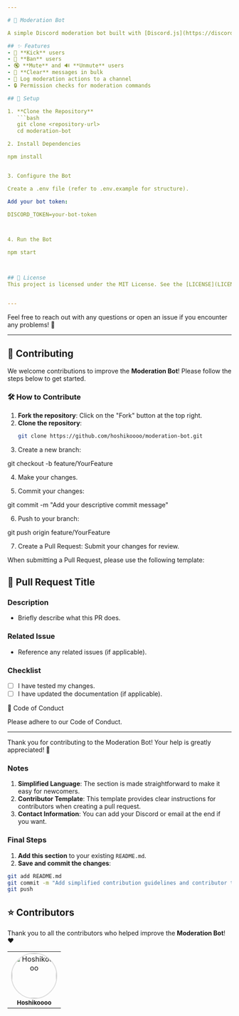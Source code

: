 ```yaml
---

# 🌟 Moderation Bot

A simple Discord moderation bot built with [Discord.js](https://discord.js.org/) to help manage your server effectively.

## ✨ Features
- 🔨 **Kick** users
- 🚫 **Ban** users
- 🔇 **Mute** and 🔊 **Unmute** users
- 🧹 **Clear** messages in bulk
- 📜 Log moderation actions to a channel
- 🔒 Permission checks for moderation commands

## 🚀 Setup

1. **Clone the Repository**  
   ```bash
   git clone <repository-url>
   cd moderation-bot

2. Install Dependencies

npm install


3. Configure the Bot

Create a .env file (refer to .env.example for structure).

Add your bot token:

DISCORD_TOKEN=your-bot-token



4. Run the Bot

npm start



## 📜 License
This project is licensed under the MIT License. See the [LICENSE](LICENSE) file for more information.


---
```


Feel free to reach out with any questions or open an issue if you encounter any problems! 🤖

---
## 🤝 Contributing

We welcome contributions to improve the **Moderation Bot**! Please follow the steps below to get started.

### 🛠️ How to Contribute

1. **Fork the repository**: Click on the "Fork" button at the top right.
2. **Clone the repository**:
   ```bash
   git clone https://github.com/hoshikoooo/moderation-bot.git

3. Create a new branch:

git checkout -b feature/YourFeature


4. Make your changes.


5. Commit your changes:

git commit -m "Add your descriptive commit message"


6. Push to your branch:

git push origin feature/YourFeature


7. Create a Pull Request: Submit your changes for review.


When submitting a Pull Request, please use the following template:

## 📝 Pull Request Title

### Description
- Briefly describe what this PR does.

### Related Issue
- Reference any related issues (if applicable).

### Checklist
- [ ] I have tested my changes.
- [ ] I have updated the documentation (if applicable).

📜 Code of Conduct

Please adhere to our Code of Conduct.


---

Thank you for contributing to the Moderation Bot! Your help is greatly appreciated! 🌟

### Notes

1. **Simplified Language**: The section is made straightforward to make it easy for newcomers.
2. **Contributor Template**: This template provides clear instructions for contributors when creating a pull request.
3. **Contact Information**: You can add your Discord or email at the end if you want.

### Final Steps

1. **Add this section** to your existing `README.md`.
2. **Save and commit the changes**:

```bash
git add README.md
git commit -m "Add simplified contribution guidelines and contributor template"
git push
```

## ⭐ Contributors

Thank you to all the contributors who helped improve the **Moderation Bot**! ❤️

<table>
  <tr>
    <td align="center">
      <a href="https://github.com/hoshikoooo">
        <img src="https://avatars.githubusercontent.com/hoshikoooo" width="100px;" alt="Hoshikoooo" style="border-radius: 50%; border: 2px solid #ddd;"/><br>
        <sub><b>Hoshikoooo</b></sub>
      </a>
    </td>
  </tr>
</table>
